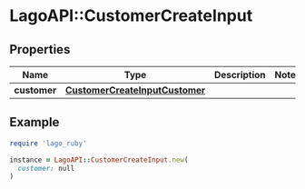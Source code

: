 # LagoAPI::CustomerCreateInput

## Properties

| Name | Type | Description | Notes |
| ---- | ---- | ----------- | ----- |
| **customer** | [**CustomerCreateInputCustomer**](CustomerCreateInputCustomer.md) |  |  |

## Example

```ruby
require 'lago_ruby'

instance = LagoAPI::CustomerCreateInput.new(
  customer: null
)
```


